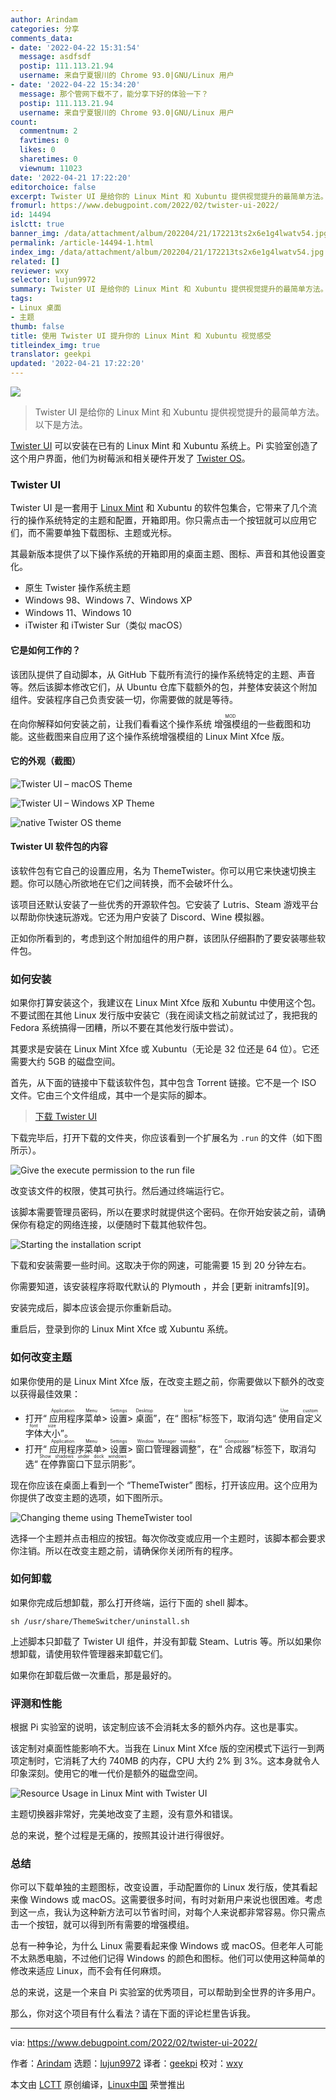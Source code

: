 ```yaml
---
author: Arindam
categories: 分享
comments_data:
- date: '2022-04-22 15:31:54'
  message: asdfsdf
  postip: 111.113.21.94
  username: 来自宁夏银川的 Chrome 93.0|GNU/Linux 用户
- date: '2022-04-22 15:34:20'
  message: 那个管网下载不了，能分享下好的体验一下？
  postip: 111.113.21.94
  username: 来自宁夏银川的 Chrome 93.0|GNU/Linux 用户
count:
  commentnum: 2
  favtimes: 0
  likes: 0
  sharetimes: 0
  viewnum: 11023
date: '2022-04-21 17:22:20'
editorchoice: false
excerpt: Twister UI 是给你的 Linux Mint 和 Xubuntu 提供视觉提升的最简单方法。以下是方法。
fromurl: https://www.debugpoint.com/2022/02/twister-ui-2022/
id: 14494
islctt: true
banner_img: /data/attachment/album/202204/21/172213ts2x6e1g4lwatv54.jpg
permalink: /article-14494-1.html
index_img: /data/attachment/album/202204/21/172213ts2x6e1g4lwatv54.jpg.thumb.jpg
related: []
reviewer: wxy
selector: lujun9972
summary: Twister UI 是给你的 Linux Mint 和 Xubuntu 提供视觉提升的最简单方法。以下是方法。
tags:
- Linux 桌面
- 主题
thumb: false
title: 使用 Twister UI 提升你的 Linux Mint 和 Xubuntu 视觉感受
titleindex_img: true
translator: geekpi
updated: '2022-04-21 17:22:20'
---
```


![](/data/attachment/album/202204/21/172213ts2x6e1g4lwatv54.jpg)



> 
> Twister UI 是给你的 Linux Mint 和 Xubuntu 提供视觉提升的最简单方法。以下是方法。
> 
> 
> 


[Twister UI](https://twisteros.com/twisterui.html) 可以安装在已有的 Linux Mint 和 Xubuntu 系统上。Pi 实验室创造了这个用户界面，他们为树莓派和相关硬件开发了 [Twister OS](https://twisteros.com)。


### Twister UI


Twister UI 是一套用于 [Linux Mint](https://www.debugpoint.com/2021/11/linux-mint-20-3-new-app/) 和 Xubuntu 的软件包集合，它带来了几个流行的操作系统特定的主题和配置，开箱即用。你只需点击一个按钮就可以应用它们，而不需要单独下载图标、主题或光标。


其最新版本提供了以下操作系统的开箱即用的桌面主题、图标、声音和其他设置变化。


* 原生 Twister 操作系统主题
* Windows 98、Windows 7、Windows XP
* Windows 11、Windows 10
* iTwister 和 iTwister Sur（类似 macOS）


#### 它是如何工作的？


该团队提供了自动脚本，从 GitHub 下载所有流行的操作系统特定的主题、声音等。然后该脚本修改它们，从 Ubuntu 仓库下载额外的包，并整体安装这个附加组件。安装程序自己负责安装一切，你需要做的就是等待。


在向你解释如何安装之前，让我们看看这个操作系统<ruby> 增强模组 <rt>  MOD </rt></ruby>的一些截图和功能。这些截图来自应用了这个操作系统增强模组的 Linux Mint Xfce 版。


#### 它的外观（截图）


![Twister UI – macOS Theme](/data/attachment/album/202204/21/172221joadoztgtzsgtcfd.jpg)


![Twister UI – Windows XP Theme](/data/attachment/album/202204/21/172221u3okn8v82dv0nsnv.jpg)


![native Twister OS theme](/data/attachment/album/202204/21/172221mjdkkmij9i9zjrj9.jpg)


#### Twister UI 软件包的内容


该软件包有它自己的设置应用，名为 ThemeTwister。你可以用它来快速切换主题。你可以随心所欲地在它们之间转换，而不会破坏什么。


该项目还默认安装了一些优秀的开源软件包。它安装了 Lutris、Steam 游戏平台以帮助你快速玩游戏。它还为用户安装了 Discord、Wine 模拟器。


正如你所看到的，考虑到这个附加组件的用户群，该团队仔细斟酌了要安装哪些软件包。


### 如何安装


如果你打算安装这个，我建议在 Linux Mint Xfce 版和 Xubuntu 中使用这个包。不要试图在其他 Linux 发行版中安装它（我在阅读文档之前就试过了，我把我的 Fedora 系统搞得一团糟，所以不要在其他发行版中尝试）。


其要求是安装在 Linux Mint Xfce 或 Xubuntu（无论是 32 位还是 64 位）。它还需要大约 5GB 的磁盘空间。


首先，从下面的链接中下载该软件包，其中包含 Torrent 链接。它不是一个 ISO 文件。它由三个文件组成，其中一个是实际的脚本。



> 
> [下载 Twister UI](https://twisteros.com/twisterui.html)
> 
> 
> 


下载完毕后，打开下载的文件夹，你应该看到一个扩展名为 `.run` 的文件（如下图所示）。


![Give the execute permission to the run file](/data/attachment/album/202204/21/172221b07ogqqgfmllqzne.jpg)


改变该文件的权限，使其可执行。然后通过终端运行它。


该脚本需要管理员密码，所以在要求时就提供这个密码。在你开始安装之前，请确保你有稳定的网络连接，以便随时下载其他软件包。


![Starting the installation script](/data/attachment/album/202204/21/172221scl0ra55v552caaf.jpg)


下载和安装需要一些时间。这取决于你的网速，可能需要 15 到 20 分钟左右。


你需要知道，该安装程序将取代默认的 Plymouth ，并会 [更新 initramfs][9]。


安装完成后，脚本应该会提示你重新启动。


重启后，登录到你的 Linux Mint Xfce 或 Xubuntu 系统。


### 如何改变主题


如果你使用的是 Linux Mint Xfce 版，在改变主题之前，你需要做以下额外的改变以获得最佳效果：


* 打开“<ruby> 应用程序菜单 <rt>  Application Menu </rt></ruby> > <ruby> 设置 <rt>  Settings </rt></ruby> > <ruby> 桌面 <rt>  Desktop </rt></ruby>”，在“<ruby> 图标 <rt>  Icon </rt></ruby>”标签下，取消勾选“<ruby> 使用自定义字体大小 <rt>  Use custom font size </rt></ruby>”。
* 打开“<ruby> 应用程序菜单 <rt>  Application Menu </rt></ruby> > <ruby> 设置 <rt>  Settings </rt></ruby> > <ruby> 窗口管理器调整 <rt>  Window Manager tweaks </rt></ruby>”，在“<ruby> 合成器 <rt>  Compositor </rt></ruby>”标签下，取消勾选“<ruby> 在停靠窗口下显示阴影 <rt>  Show shadows under dock windows </rt></ruby>”。


现在你应该在桌面上看到一个 “ThemeTwister” 图标，打开该应用。这个应用为你提供了改变主题的选项，如下图所示。


![Changing theme using ThemeTwister tool](/data/attachment/album/202204/21/172222qaziuol6dt4188dl.jpg)


选择一个主题并点击相应的按钮。每次你改变或应用一个主题时，该脚本都会要求你注销。所以在改变主题之前，请确保你关闭所有的程序。


### 如何卸载


如果你完成后想卸载，那么打开终端，运行下面的 shell 脚本。



```
sh /usr/share/ThemeSwitcher/uninstall.sh

```

上述脚本只卸载了 Twister UI 组件，并没有卸载 Steam、Lutris 等。所以如果你想卸载，请使用软件管理器来卸载它们。


如果你在卸载后做一次重启，那是最好的。


### 评测和性能


根据 Pi 实验室的说明，该定制应该不会消耗太多的额外内存。这也是事实。


该定制对桌面性能影响不大。当我在 Linux Mint Xfce 版的空闲模式下运行一到两项定制时，它消耗了大约 740MB 的内存，CPU 大约 2% 到 3%。这本身就令人印象深刻。使用它的唯一代价是额外的磁盘空间。


![Resource Usage in Linux Mint with Twister UI](/data/attachment/album/202204/21/172222qq88c5485jc5ogvq.jpg)


主题切换器非常好，完美地改变了主题，没有意外和错误。


总的来说，整个过程是无痛的，按照其设计进行得很好。


### 总结


你可以下载单独的主题图标，改变设置，手动配置你的 Linux 发行版，使其看起来像 Windows 或 macOS。这需要很多时间，有时对新用户来说也很困难。考虑到这一点，我认为这种新方法可以节省时间，对每个人来说都非常容易。你只需点击一个按钮，就可以得到所有需要的增强模组。


总有一种争论，为什么 Linux 需要看起来像 Windows 或 macOS。但老年人可能不太熟悉电脑，不过他们记得 Windows 的颜色和图标。他们可以使用这种简单的修改来适应 Linux，而不会有任何麻烦。


总的来说，这是一个来自 Pi 实验室的优秀项目，可以帮助到全世界的许多用户。


那么，你对这个项目有什么看法？请在下面的评论栏里告诉我。




---


via: <https://www.debugpoint.com/2022/02/twister-ui-2022/>


作者：[Arindam](https://www.debugpoint.com/author/admin1/) 选题：[lujun9972](https://github.com/lujun9972) 译者：[geekpi](https://github.com/geekpi) 校对：[wxy](https://github.com/wxy)


本文由 [LCTT](https://github.com/LCTT/TranslateProject) 原创编译，[Linux中国](https://linux.cn/) 荣誉推出